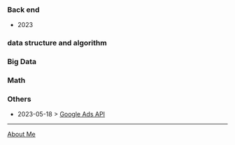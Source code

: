 ### Back end
* 2023

### data structure and algorithm

### Big Data

### Math


### Others
* 2023-05-18 > [Google Ads API](/posts/20230518-googleads.md)

------
[About Me](/about/about.md)